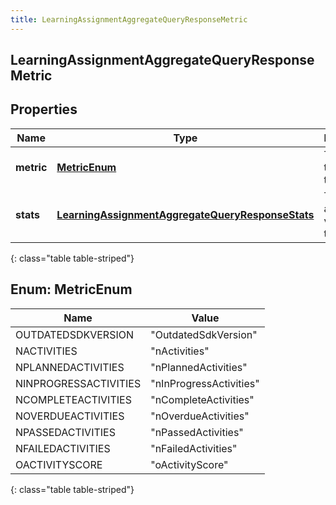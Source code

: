 ```yaml
---
title: LearningAssignmentAggregateQueryResponseMetric
---
```

## LearningAssignmentAggregateQueryResponseMetric


## Properties

| Name | Type | Description | Notes |
| ------------ | ------------- | ------------- | ------------- |
| **metric** | [**MetricEnum**](#MetricEnum)<!----> | The metric this applies to |  [optional] |
| **stats** | <!----><!---->[**LearningAssignmentAggregateQueryResponseStats**](LearningAssignmentAggregateQueryResponseStats.html)<!----> | The aggregated values for this metric |  [optional] |
{: class="table table-striped"}


<a name="MetricEnum"></a>

## Enum: MetricEnum

| Name | Value |
| ---- | ----- |
| OUTDATEDSDKVERSION | &quot;OutdatedSdkVersion&quot; |
| NACTIVITIES | &quot;nActivities&quot; |
| NPLANNEDACTIVITIES | &quot;nPlannedActivities&quot; |
| NINPROGRESSACTIVITIES | &quot;nInProgressActivities&quot; |
| NCOMPLETEACTIVITIES | &quot;nCompleteActivities&quot; |
| NOVERDUEACTIVITIES | &quot;nOverdueActivities&quot; |
| NPASSEDACTIVITIES | &quot;nPassedActivities&quot; |
| NFAILEDACTIVITIES | &quot;nFailedActivities&quot; |
| OACTIVITYSCORE | &quot;oActivityScore&quot; |
{: class="table table-striped"}



